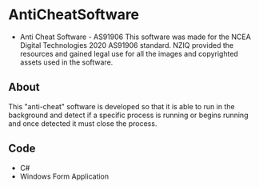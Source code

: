# AntiCheatSoftware
* Anti Cheat Software - AS91906
This software was made for the NCEA Digital Technologies 2020 AS91906 standard. NZIQ provided the resources and gained legal use for all the images and copyrighted assets used in the software.

## About
This "anti-cheat" software is developed so that it is able to run in the background and detect if a specific process is running or begins running and once detected it must close the process.

## Code
* C#
* Windows Form Application
